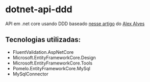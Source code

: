 # dotnet-api-ddd

API em .net core usando DDD baseado [nesse artigo](https://medium.com/@alexalvess/criando-uma-api-em-net-core-baseado-na-arquitetura-ddd-2c6a409c686) do [Alex Alves](https://medium.com/@alexalvess)

## Tecnologias utilizadas:

- FluentValidation.AspNetCore
- Microsoft.EntityFrameworkCore.Design
- Microsoft.EntityFrameworkCore.Tools
- Pomelo.EntityFrameworkCore.MySql
- MySqlConnector
